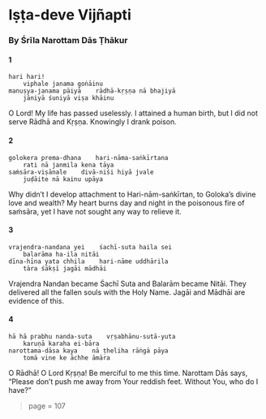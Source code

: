 # Iṣṭa-deve Vijñapti

### By Śrīla Narottam Dās Ṭhākur

#### 1

    hari hari!
        viphale janama goṅāinu
    manuṣya-janama pāiyā    rādhā-kṛṣṇa nā bhajiyā
        jāniyā śuniyā viṣa khāinu

O Lord! My life has passed uselessly. I attained a human birth, but I did not serve Rādhā and Kṛṣṇa. Knowingly I drank poison.

#### 2

    golokera prema-dhana    hari-nāma-saṅkīrtana
        rati nā janmila kena tāya
    saṁsāra-viṣānale    divā-niśi hiyā jvale
        juḍāite nā kainu upāya

Why didn’t I develop attachment to Hari-nām-saṅkīrtan, to Goloka’s divine love and wealth? My heart burns day and night in the poisonous fire of saṁsāra, yet I have not sought any way to relieve it.

#### 3

    vrajendra-nandana yei    śachī-suta haila sei
        balarāma ha-ila nitāi
    dīna-hīna yata chhila    hari-nāme uddhārila
        tāra śākṣī jagāi mādhāi

Vrajendra Nandan became Śachī Suta and Balarām became Nitāi. They delivered all the fallen souls with the Holy Name. Jagāi and Mādhāi are evidence of this.

#### 4

    hā hā prabhu nanda-suta    vṛṣabhānu-sutā-yuta
        karuṇā karaha ei-bāra
    narottama-dāsa kaya    nā ṭheliha rāṅgā pāya
        tomā vine ke āchhe āmāra

O Rādhā! O Lord Kṛṣṇa! Be merciful to me this time. Narottam Dās says, “Please don’t push me away from Your reddish feet. Without You, who do I have?”


> page = 107
